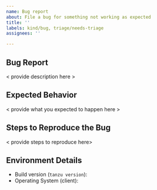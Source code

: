 ```yaml
---
name: Bug report
about: File a bug for something not working as expected
title: ''
labels: kind/bug, triage/needs-triage
assignees: ''

---
```


## Bug Report

< provide description here >

## Expected Behavior

< provide what you expected to happen here >

## Steps to Reproduce the Bug

< provide steps to reproduce here>

## Environment Details

* Build version (`tanzu version`):  
* Operating System (client):
